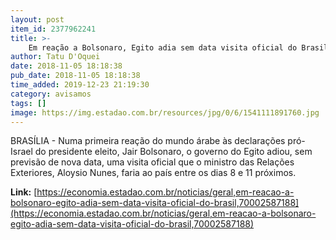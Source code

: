 ```yaml
---
layout: post
item_id: 2377962241
title: >-
    Em reação a Bolsonaro, Egito adia sem data visita oficial do Brasil
author: Tatu D'Oquei
date: 2018-11-05 18:18:38
pub_date: 2018-11-05 18:18:38
time_added: 2019-12-23 21:19:30
category: avisamos
tags: []
image: https://img.estadao.com.br/resources/jpg/0/6/1541111891760.jpg
---
```


BRASÍLIA - Numa primeira reação do mundo árabe às declarações pró-Israel do presidente eleito, Jair Bolsonaro, o governo do Egito adiou, sem previsão de nova data, uma visita oficial que o ministro das Relações Exteriores, Aloysio Nunes, faria ao país entre os dias 8 e 11 próximos.

**Link:** [https://economia.estadao.com.br/noticias/geral,em-reacao-a-bolsonaro-egito-adia-sem-data-visita-oficial-do-brasil,70002587188](https://economia.estadao.com.br/noticias/geral,em-reacao-a-bolsonaro-egito-adia-sem-data-visita-oficial-do-brasil,70002587188)

